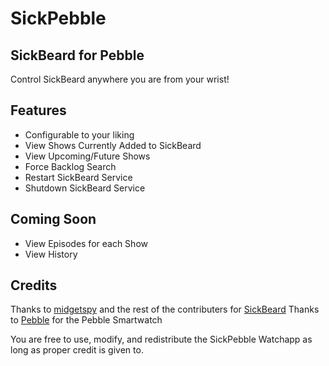 SickPebble
==
SickBeard for Pebble
--

Control SickBeard anywhere you are from your wrist!

Features
--
+ Configurable to your liking
+ View Shows Currently Added to SickBeard
+ View Upcoming/Future Shows
+ Force Backlog Search
+ Restart SickBeard Service
+ Shutdown SickBeard Service

Coming Soon
--
+ View Episodes for each Show
+ View History

Credits
--
Thanks to [midgetspy](https://github.com/midgetspy/Sick-Beard) and the rest of the contributers for [SickBeard](http://sickbeard.com/)
Thanks to [Pebble](http://getpebble.com/) for the Pebble Smartwatch

You are free to use, modify, and redistribute the SickPebble Watchapp as long as proper credit is given to.
